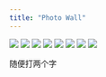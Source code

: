 ```yaml
---
title: "Photo Wall"
---
```


![](/photos/photo001.jpg)
![](/photos/photo002.jpg)
![](/photos/photo003.jpg)
![](/photos/photo004.jpg)
![](/photos/photo005.jpg)
![](/photos/photo006.jpg)
![](/photos/photo007.jpg)
![](/photos/photo008.jpg)

随便打两个字
